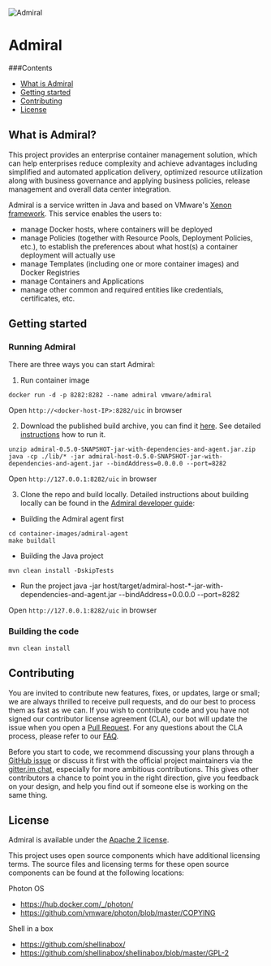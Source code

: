 ![Admiral](https://vmware.github.io/admiral/assets/img/admiral.png "VMware Admiral")

# Admiral

###Contents
- [What is Admiral](#what-is-admiral)
- [Getting started](#getting-started)
- [Contributing](#contributing)
- [License](#license)

## What is Admiral?

This project provides an enterprise container management solution, which can help enterprises reduce complexity and achieve advantages including simplified and automated application delivery, optimized resource utilization along with business governance and applying business policies, release management and overall data center integration. 

Admiral is a service written in Java and based on VMware's [Xenon framework](https://github.com/vmware/xenon/). This service enables the users to:
- manage Docker hosts, where containers will be deployed
- manage Policies (together with Resource Pools, Deployment Policies, etc.), to establish the preferences about what host(s) a container deployment will actually use
- manage Templates (including one or more container images) and Docker Registries
- manage Containers and Applications
- manage other common and required entities like credentials, certificates, etc.

## Getting started

### Running Admiral

There are three ways you can start Admiral:

1. Run container image

```shell
docker run -d -p 8282:8282 --name admiral vmware/admiral
```
Open `http://<docker-host-IP>:8282/uic` in browser

2. Download the published build archive, you can find it [here](https://bintray.com/vmware/admiral-repo/build/view/).
See detailed [instructions](https://github.com/vmware/admiral/wiki/Running-Guide) how to run it.

```shell
unzip admiral-0.5.0-SNAPSHOT-jar-with-dependencies-and-agent.jar.zip
java -cp ./lib/* -jar admiral-host-0.5.0-SNAPSHOT-jar-with-dependencies-and-agent.jar --bindAddress=0.0.0.0 --port=8282
```
Open `http://127.0.0.1:8282/uic` in browser

3. Clone the repo and build locally. Detailed instructions about building locally can be found in the [Admiral developer guide](https://github.com/vmware/admiral/wiki/Developer-Guide):

* Building the Admiral agent first
```shell
cd container-images/admiral-agent
make buildall
```

* Building the Java project
```shell
mvn clean install -DskipTests
```

* Run the project
java -jar host/target/admiral-host-*-jar-with-dependencies-and-agent.jar --bindAddress=0.0.0.0 --port=8282

Open `http://127.0.0.1:8282/uic` in browser

### Building the code

```shell
mvn clean install
```

## Contributing

You are invited to contribute new features, fixes, or updates, large or small; we are always thrilled to receive pull requests, and do our best to process them as fast as we can. If you wish to contribute code and you have not signed our contributor license agreement (CLA), our bot will update the issue when you open a [Pull Request](https://help.github.com/articles/creating-a-pull-request). For any questions about the CLA process, please refer to our [FAQ](https://cla.vmware.com/faq).

Before you start to code, we recommend discussing your plans through a  [GitHub issue](https://github.com/vmware/admiral/issues) or discuss it first with the official project maintainers via the [gitter.im chat](https://gitter.im/project-admiral/Lobby), especially for more ambitious contributions. This gives other contributors a chance to point you in the right direction, give you feedback on your design, and help you find out if someone else is working on the same thing.

## License

Admiral is available under the [Apache 2 license](LICENSE).

This project uses open source components which have additional licensing terms.  The source files and licensing terms for these open source components can be found at the following locations:

Photon OS
- https://hub.docker.com/_/photon/
- https://github.com/vmware/photon/blob/master/COPYING

Shell in a box
- https://github.com/shellinabox/
- https://github.com/shellinabox/shellinabox/blob/master/GPL-2

